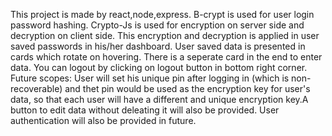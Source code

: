 This project is made by react,node,express.
B-crypt is used for user login password hashing.
Crypto-Js is used for encryption on server side and decryption on client side. This encryption and decryption is applied in user saved passwords in his/her dashboard.
User saved data is presented in cards which rotate on hovering.
There is a seperate card in the end to enter data.
You can logout by clicking on logout button in bottom right corner.
Future scopes: User will set his unique pin after logging in (which is non-recoverable) and thet pin would be used as the encryption key for user's data, so that each user will have a different and unique encryption key.A button to edit data without deleating it will also be provided.
User authentication will also be provided in future.
